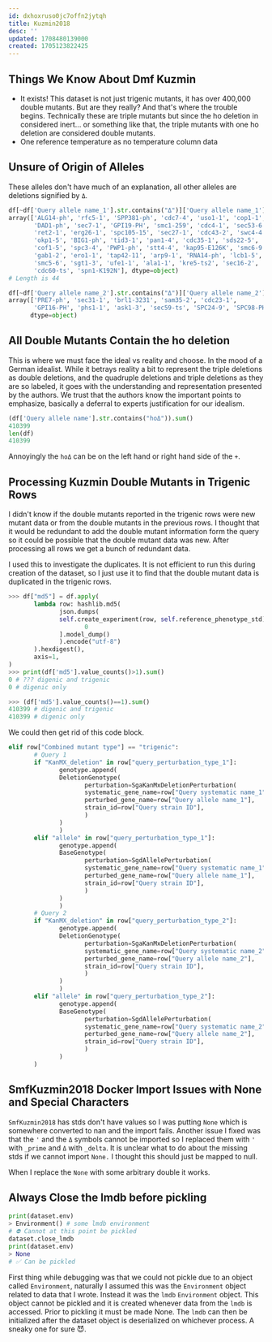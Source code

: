 ```yaml
---
id: dxhoxruso0jc7offn2jytqh
title: Kuzmin2018
desc: ''
updated: 1708480139000
created: 1705123822425
---
```

## Things We Know About Dmf Kuzmin

- It exists! This dataset is not just trigenic mutants, it has over 400,000 double mutants. But are they really? And that's where the trouble begins. Technically these are triple mutants but since the ho deletion in considered inert... or something like that, the triple mutants with one ho deletion are considered double mutants.
- One reference temperature as no temperature column data

## Unsure of Origin of Alleles

These alleles don't have much of an explanation, all other alleles are deletions signified by `Δ`.

```python
df[~df['Query allele name_1'].str.contains("Δ")]['Query allele name_1'].unique()
array(['ALG14-ph', 'rfc5-1', 'SPP381-ph', 'cdc7-4', 'uso1-1', 'cop1-1',
       'DAD1-ph', 'sec7-1', 'GPI19-PH', 'smc1-259', 'cdc4-1', 'sec53-6',
       'ret2-1', 'erg26-1', 'spc105-15', 'sec27-1', 'cdc43-2', 'swc4-4',
       'okp1-5', 'BIG1-ph', 'tid3-1', 'pan1-4', 'cdc35-1', 'sds22-5',
       'cof1-5', 'spc3-4', 'PWP1-ph', 'stt4-4', 'kap95-E126K', 'smc6-9',
       'gab1-2', 'ero1-1', 'tap42-11', 'arp9-1', 'RNA14-ph', 'lcb1-5',
       'smc5-6', 'sgt1-3', 'ufe1-1', 'ala1-1', 'kre5-ts2', 'sec16-2',
       'cdc60-ts', 'spn1-K192N'], dtype=object)
# Length is 44
```

```python
df[~df['Query allele name_2'].str.contains("Δ")]['Query allele name_2'].unique()
array(['PRE7-ph', 'sec31-1', 'brl1-3231', 'sam35-2', 'cdc23-1',
       'GPI16-PH', 'phs1-1', 'ask1-3', 'sec59-ts', 'SPC24-9', 'SPC98-PH'],
      dtype=object)
```

## All Double Mutants Contain the ho deletion

This is where we must face the ideal vs reality and choose. In the mood of a German idealist. While it betrays reality a bit to represent the triple deletions as double deletions, and the quadruple deletions and triple deletions as they are so labeled, it goes with the understanding and representation presented by the authors. We trust that the authors know the important points to emphasize, basically a deferral to experts justification for our idealism.

```python
(df['Query allele name'].str.contains("hoΔ")).sum()
410399
len(df)
410399
```

Annoyingly the `hoΔ` can be on the left hand or right hand side of the `+`.

## Processing Kuzmin Double Mutants in Trigenic Rows

I didn't know if the double mutants reported in the trigenic rows were new mutant data or from the double mutants in the previous rows. I thought that it would be redundant to add the double mutant information form the query so it could be possible that the double mutant data was new. After processing all rows we get a bunch of redundant data.

I used this to investigate the duplicates. It is not efficient to run this during creation of the dataset, so I just use it to find that the double mutant data is duplicated in the trigenic rows.

```python
>>> df["md5"] = df.apply(
       lambda row: hashlib.md5(
              json.dumps(
              self.create_experiment(row, self.reference_phenotype_std)[
                     0
              ].model_dump()
              ).encode("utf-8")
       ).hexdigest(),
       axis=1,
)
>>> print(df['md5'].value_counts()>1).sum()
0 # ??? digenic and trigenic 
0 # digenic only

>>> (df['md5'].value_counts()==1).sum()
410399 # digenic and trigenic
410399 # digenic only
```

We could then get rid of this code block.

```python
elif row["Combined mutant type"] == "trigenic":
       # Query 1
       if "KanMX_deletion" in row["query_perturbation_type_1"]:
              genotype.append(
              DeletionGenotype(
                     perturbation=SgaKanMxDeletionPerturbation(
                     systematic_gene_name=row["Query systematic name_1"],
                     perturbed_gene_name=row["Query allele name_1"],
                     strain_id=row["Query strain ID"],
                     )
              )
              )
       elif "allele" in row["query_perturbation_type_1"]:
              genotype.append(
              BaseGenotype(
                     perturbation=SgdAllelePerturbation(
                     systematic_gene_name=row["Query systematic name_1"],
                     perturbed_gene_name=row["Query allele name_1"],
                     strain_id=row["Query strain ID"],
                     )
              )
              )
       # Query 2
       if "KanMX_deletion" in row["query_perturbation_type_2"]:
              genotype.append(
              DeletionGenotype(
                     perturbation=SgaKanMxDeletionPerturbation(
                     systematic_gene_name=row["Query systematic name_2"],
                     perturbed_gene_name=row["Query allele name_2"],
                     strain_id=row["Query strain ID"],
                     )
              )
              )
       elif "allele" in row["query_perturbation_type_2"]:
              genotype.append(
              BaseGenotype(
                     perturbation=SgdAllelePerturbation(
                     systematic_gene_name=row["Query systematic name_2"],
                     perturbed_gene_name=row["Query allele name_2"],
                     strain_id=row["Query strain ID"],
                     )
              )
       )
```

## SmfKuzmin2018 Docker Import Issues with None and Special Characters

`SmfKuzmin2018` has stds don't have values so I was putting `None` which is somewhere converted to nan and the import fails. Another issue I fixed was that the `'` and the `Δ` symbols cannot be imported so I replaced them with `'` with `_prime` and `Δ` with `_delta`.  It is unclear what to do about the missing stds if we cannot import `None.` I thought this should just be mapped to null.

When I replace the `None` with some arbitrary double it works.

## Always Close the lmdb before pickling

```python
print(dataset.env)
> Environment() # some lmdb environment
# ⛔️ Cannot at this point be pickled
dataset.close_lmdb
print(dataset.env)
> None
# ✅ Can be pickled
```

First thing while debugging was that we could not pickle due to an object called `Environment`, naturally I assumed this was the `Environment` object related to data that I wrote. Instead it was the `lmdb` `Environment` object. This object cannot be pickled and it is created whenever data from the `lmdb` is accessed. Prior to pickling it must be made None. The `lmdb` can then be initialized after the dataset object is deserialized on whichever process. A sneaky one for sure 😈.
